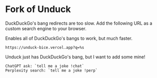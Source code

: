 # Fork of Unduck

DuckDuckGo's bang redirects are too slow. Add the following URL as a custom search engine to your browser. 

Enables all of DuckDuckGo's bangs to work, but much faster.

```
https://unduck-bice.vercel.app?q=%s
```
Unduck just has DuckDuckGo's bang, but I want to add some mine!
```
ChatGPT ask: `tell me a joke !chat`
Perplexity search: `tell me a joke !perp`
```
